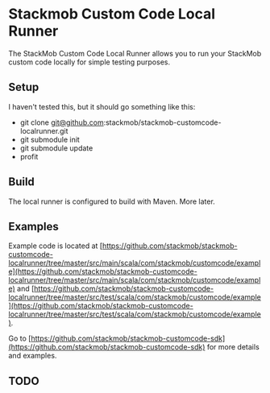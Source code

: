 # Stackmob Custom Code Local Runner

The StackMob Custom Code Local Runner allows you to run your StackMob custom code locally for simple testing purposes.

## Setup

I haven't tested this, but it should go something like this:

* git clone git@github.com:stackmob/stackmob-customcode-localrunner.git
* git submodule init
* git submodule update
* profit

## Build

The local runner is configured to build with Maven. More later.

## Examples

Example code is located at [https://github.com/stackmob/stackmob-customcode-localrunner/tree/master/src/main/scala/com/stackmob/customcode/example](https://github.com/stackmob/stackmob-customcode-localrunner/tree/master/src/main/scala/com/stackmob/customcode/example)
and [https://github.com/stackmob/stackmob-customcode-localrunner/tree/master/src/test/scala/com/stackmob/customcode/example](https://github.com/stackmob/stackmob-customcode-localrunner/tree/master/src/test/scala/com/stackmob/customcode/example).

Go to [https://github.com/stackmob/stackmob-customcode-sdk](https://github.com/stackmob/stackmob-customcode-sdk) for more details and  examples.

## TODO